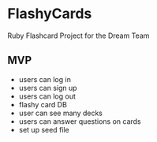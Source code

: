 # FlashyCards

Ruby Flashcard Project for the Dream Team

## MVP

- users can log in
- users can sign up
- users can log out
- flashy card DB
- user can see many decks
- users can answer questions on cards
- set up seed file